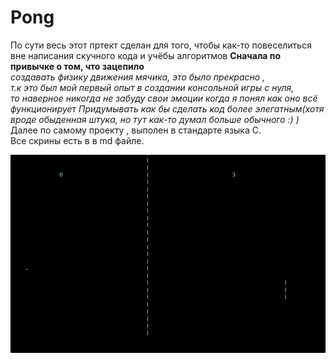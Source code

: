 # Pong
По сути весь этот пртект сделан для того, чтобы как-то повеселиться вне написания скучного кода и учёбы алгоритмов
**Сначала по привычке о том, что зацепило**  
*создавать физику движения мячика, это было прекрасно ,  
т.к это был мой первый опыт в создании консольной игры с нуля,  
то наверное никогда не забуду свои эмоции когда я понял как оно всё функционирует*
*Придумывать как бы сделать код более элегатным(хотя вроде обыденная штука, но тут как-то думал больше обычного :) )*
Далее по самому проекту , выполен в стандарте языка C.  
Все скрины есть в в md файле.


![Alt text](screen.png?raw=true "Как происходит игра")
